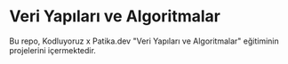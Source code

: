 # Veri Yapıları ve Algoritmalar

Bu repo, Kodluyoruz x Patika.dev "Veri Yapıları ve Algoritmalar" eğitiminin projelerini içermektedir.
